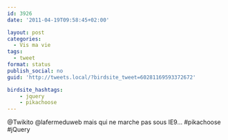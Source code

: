 ```yaml
---
id: 3926
date: '2011-04-19T09:58:45+02:00'

layout: post
categories:
  - Vis ma vie
tags:
  - tweet
format: status
publish_social: no
guid: 'http://tweets.local/?birdsite_tweet=60281169593372672'

birdsite_hashtags:
    - jquery
    - pikachoose
---
```


@Twikito @lafermeduweb mais qui ne marche pas sous IE9… #pikachoose #jQuery